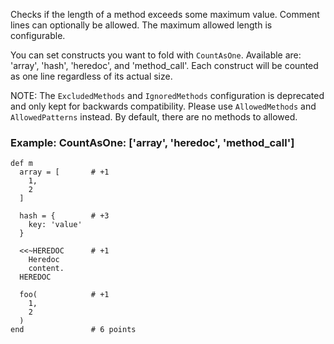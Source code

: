 Checks if the length of a method exceeds some maximum value.
Comment lines can optionally be allowed.
The maximum allowed length is configurable.

You can set constructs you want to fold with `CountAsOne`.
Available are: 'array', 'hash', 'heredoc', and 'method_call'. Each construct
will be counted as one line regardless of its actual size.

NOTE: The `ExcludedMethods` and `IgnoredMethods` configuration is
deprecated and only kept for backwards compatibility.
Please use `AllowedMethods` and `AllowedPatterns` instead.
By default, there are no methods to allowed.

### Example: CountAsOne: ['array', 'heredoc', 'method_call']

    def m
      array = [       # +1
        1,
        2
      ]

      hash = {        # +3
        key: 'value'
      }

      <<~HEREDOC      # +1
        Heredoc
        content.
      HEREDOC

      foo(            # +1
        1,
        2
      )
    end               # 6 points
